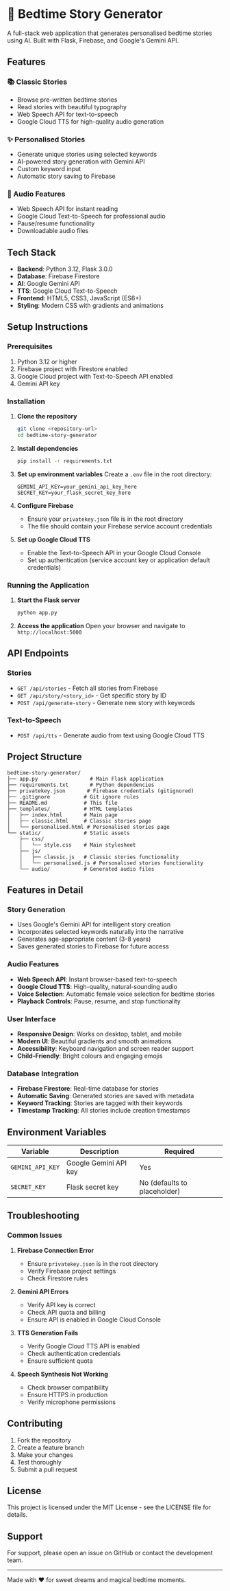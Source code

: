 # 🌙 Bedtime Story Generator

A full-stack web application that generates personalised bedtime stories using AI. Built with Flask, Firebase, and Google's Gemini API.

## Features

### 📚 Classic Stories
- Browse pre-written bedtime stories
- Read stories with beautiful typography
- Web Speech API for text-to-speech
- Google Cloud TTS for high-quality audio generation

### ✨ Personalised Stories
- Generate unique stories using selected keywords
- AI-powered story generation with Gemini API
- Custom keyword input
- Automatic story saving to Firebase

### 🎵 Audio Features
- Web Speech API for instant reading
- Google Cloud Text-to-Speech for professional audio
- Pause/resume functionality
- Downloadable audio files

## Tech Stack

- **Backend**: Python 3.12, Flask 3.0.0
- **Database**: Firebase Firestore
- **AI**: Google Gemini API
- **TTS**: Google Cloud Text-to-Speech
- **Frontend**: HTML5, CSS3, JavaScript (ES6+)
- **Styling**: Modern CSS with gradients and animations

## Setup Instructions

### Prerequisites

1. Python 3.12 or higher
2. Firebase project with Firestore enabled
3. Google Cloud project with Text-to-Speech API enabled
4. Gemini API key

### Installation

1. **Clone the repository**
   ```bash
   git clone <repository-url>
   cd bedtime-story-generator
   ```

2. **Install dependencies**
   ```bash
   pip install -r requirements.txt
   ```

3. **Set up environment variables**
   Create a `.env` file in the root directory:
   ```env
   GEMINI_API_KEY=your_gemini_api_key_here
   SECRET_KEY=your_flask_secret_key_here
   ```

4. **Configure Firebase**
   - Ensure your `privatekey.json` file is in the root directory
   - The file should contain your Firebase service account credentials

5. **Set up Google Cloud TTS**
   - Enable the Text-to-Speech API in your Google Cloud Console
   - Set up authentication (service account key or application default credentials)

### Running the Application

1. **Start the Flask server**
   ```bash
   python app.py
   ```

2. **Access the application**
   Open your browser and navigate to `http://localhost:5000`

## API Endpoints

### Stories
- `GET /api/stories` - Fetch all stories from Firebase
- `GET /api/story/<story_id>` - Get specific story by ID
- `POST /api/generate-story` - Generate new story with keywords

### Text-to-Speech
- `POST /api/tts` - Generate audio from text using Google Cloud TTS

## Project Structure

```
bedtime-story-generator/
├── app.py                 # Main Flask application
├── requirements.txt       # Python dependencies
├── privatekey.json       # Firebase credentials (gitignored)
├── .gitignore           # Git ignore rules
├── README.md            # This file
├── templates/           # HTML templates
│   ├── index.html       # Main page
│   ├── classic.html     # Classic stories page
│   └── personalised.html # Personalised stories page
└── static/              # Static assets
    ├── css/
    │   └── style.css    # Main stylesheet
    ├── js/
    │   ├── classic.js   # Classic stories functionality
    │   └── personalised.js # Personalised stories functionality
    └── audio/           # Generated audio files
```

## Features in Detail

### Story Generation
- Uses Google's Gemini API for intelligent story creation
- Incorporates selected keywords naturally into the narrative
- Generates age-appropriate content (3-8 years)
- Saves generated stories to Firebase for future access

### Audio Features
- **Web Speech API**: Instant browser-based text-to-speech
- **Google Cloud TTS**: High-quality, natural-sounding audio
- **Voice Selection**: Automatic female voice selection for bedtime stories
- **Playback Controls**: Pause, resume, and stop functionality

### User Interface
- **Responsive Design**: Works on desktop, tablet, and mobile
- **Modern UI**: Beautiful gradients and smooth animations
- **Accessibility**: Keyboard navigation and screen reader support
- **Child-Friendly**: Bright colours and engaging emojis

### Database Integration
- **Firebase Firestore**: Real-time database for stories
- **Automatic Saving**: Generated stories are saved with metadata
- **Keyword Tracking**: Stories are tagged with their keywords
- **Timestamp Tracking**: All stories include creation timestamps

## Environment Variables

| Variable | Description | Required |
|----------|-------------|----------|
| `GEMINI_API_KEY` | Google Gemini API key | Yes |
| `SECRET_KEY` | Flask secret key | No (defaults to placeholder) |

## Troubleshooting

### Common Issues

1. **Firebase Connection Error**
   - Ensure `privatekey.json` is in the root directory
   - Verify Firebase project settings
   - Check Firestore rules

2. **Gemini API Errors**
   - Verify API key is correct
   - Check API quota and billing
   - Ensure API is enabled in Google Cloud Console

3. **TTS Generation Fails**
   - Verify Google Cloud TTS API is enabled
   - Check authentication credentials
   - Ensure sufficient quota

4. **Speech Synthesis Not Working**
   - Check browser compatibility
   - Ensure HTTPS in production
   - Verify microphone permissions

## Contributing

1. Fork the repository
2. Create a feature branch
3. Make your changes
4. Test thoroughly
5. Submit a pull request

## License

This project is licensed under the MIT License - see the LICENSE file for details.

## Support

For support, please open an issue on GitHub or contact the development team.

---

Made with ❤️ for sweet dreams and magical bedtime moments. 